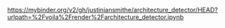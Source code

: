 https://mybinder.org/v2/gh/justiniansmithe/architecture_detector/HEAD?urlpath=%2Fvoila%2Frender%2Farchitecture_detector.ipynb
